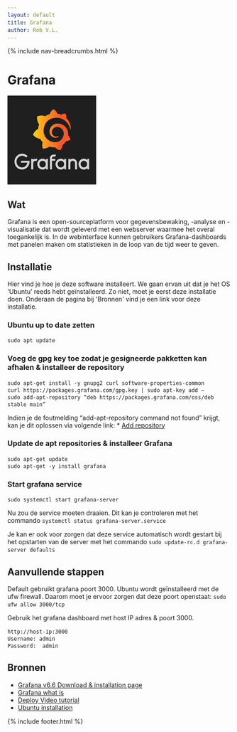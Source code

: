 ```yaml
---
layout: default
title: Grafana
author: Rob V.L.
---
```


{% include nav-breadcrumbs.html %}



# Grafana
![Grafana_logo](../../media/logo/grafana_logo.png)

## Wat

Grafana is een open-sourceplatform voor gegevensbewaking, -analyse en -visualisatie dat wordt geleverd met een webserver waarmee het overal toegankelijk is.
In de webinterface kunnen gebruikers Grafana-dashboards met panelen maken om statistieken in de loop van de tijd weer te geven.

## Installatie

Hier vind je hoe je deze software installeert. We gaan ervan uit dat je het OS ‘Ubuntu’ reeds hebt geïnstalleerd. Zo niet, moet je eerst deze installatie doen. Onderaan de pagina bij 'Bronnen' vind je een link voor deze installatie.

### Ubuntu up to date zetten
```
sudo apt update
```

### Voeg de gpg key toe zodat je gesigneerde pakketten kan afhalen & installeer de repository
```
sudo apt-get install -y gnupg2 curl software-properties-common
curl https://packages.grafana.com/gpg.key | sudo apt-key add –
sudo add-apt-repository “deb https://packages.grafana.com/oss/deb stable main”
```
Indien je de foutmelding “add-apt-repository command not found” krijgt, kan je dit oplossen via volgende link: * [Add repository](https://computingforgeeks.com/how-to-install-add-apt-repository-on-debian-ubuntu/) 

### Update de apt repositories & installeer Grafana
```
sudo apt-get update
sudo apt-get -y install grafana
```

### Start grafana service
```
sudo systemctl start grafana-server
```

Nu zou de service moeten draaien. Dit kan je controleren met het commando ```systemctl status grafana-server.service```

Je kan er ook voor zorgen dat deze service automatisch wordt gestart bij het opstarten van de server met het commando ```sudo update-rc.d grafana-server defaults```

## Aanvullende stappen

Default gebruikt grafana poort 3000. Ubuntu wordt geïnstalleerd met de ufw firewall. Daarom moet je ervoor zorgen dat deze poort openstaat: ```sudo ufw allow 3000/tcp```

Gebruik het grafana dashboard met host IP adres & poort 3000.
```
http://host-ip:3000
Username: admin
Password:  admin
```



## Bronnen 
* [Grafana v6.6 Download & installation page](https://grafana.com/docs/grafana/latest/installation/debian/)
* [Grafana what is](https://techexpert.tips/nl/grafana-nl/grafana-monitoring-snmp-apparaten/)
* [Deploy Video tutorial](https://www.youtube.com/watch?v=zq_Ft-GJCho)
* [Ubuntu installation](https://www.fosslinux.com/6406/how-to-install-ubuntu-server-18-04-lts.htm)

{% include footer.html %}
